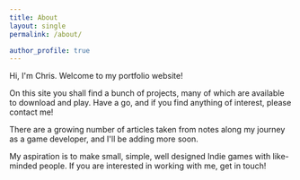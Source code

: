 ```yaml
---
title: About
layout: single
permalink: /about/

author_profile: true
---
```

Hi, I'm Chris. Welcome to my portfolio website!

On this site you shall find a bunch of projects, many of which are available to download and play. Have a go, and if you find anything of interest, please contact me!

There are a growing number of articles taken from notes along my journey as a game developer, and I'll be adding more soon.

My aspiration is to make small, simple, well designed Indie games with like-minded people. If you are interested in working with me, get in touch!